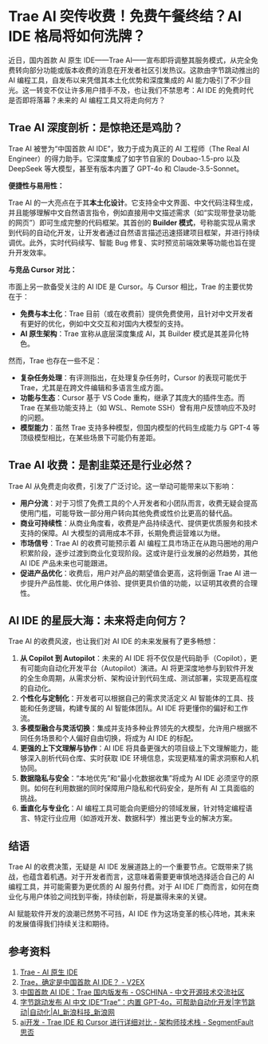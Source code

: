 # Trae AI 突传收费！免费午餐终结？AI IDE 格局将如何洗牌？

近日，国内首款 AI 原生 IDE——Trae AI——宣布即将调整其服务模式，从完全免费转向部分功能或版本收费的消息在开发者社区引发热议。这款由字节跳动推出的 AI 编程工具，自发布以来凭借其本土化优势和深度集成的 AI 能力吸引了不少目光。这一转变不仅让许多用户措手不及，也让我们不禁思考：AI IDE 的免费时代是否即将落幕？未来的 AI 编程工具又将走向何方？

## Trae AI 深度剖析：是惊艳还是鸡肋？

Trae AI 被誉为“中国首款 AI IDE”，致力于成为真正的 AI 工程师（The Real AI Engineer）的得力助手。它深度集成了如字节自家的 Doubao-1.5-pro 以及 DeepSeek 等大模型，甚至有版本内置了 GPT-4o 和 Claude-3.5-Sonnet。

**便捷性与易用性：**

Trae AI 的一大亮点在于其**本土化设计**。它支持全中文界面、中文代码注释生成，并且能够理解中文自然语言指令，例如直接用中文描述需求（如“实现带登录功能的网页”）即可生成完整的代码框架。其首创的 **Builder 模式**，号称能实现从需求到代码的自动化开发，让开发者通过自然语言描述迅速搭建项目框架，并进行持续调优。此外，实时代码续写、智能 Bug 修复、实时预览前端效果等功能也旨在提升开发效率。

**与竞品 Cursor 对比：**

市面上另一款备受关注的 AI IDE 是 Cursor。与 Cursor 相比，Trae 的主要优势在于：

*   **免费与本土化**：Trae 目前（或在收费前）提供免费使用，且针对中文开发者有更好的优化，例如中文交互和对国内大模型的支持。
*   **AI 原生架构**：Trae 宣称从底层深度集成 AI，其 Builder 模式是其差异化特色。

然而，Trae 也存在一些不足：

*   **复杂任务处理**：有评测指出，在处理复杂任务时，Cursor 的表现可能优于 Trae，尤其是在跨文件编辑和多语言生成方面。
*   **功能与生态**：Cursor 基于 VS Code 重构，继承了其庞大的插件生态。而 Trae 在某些功能支持上（如 WSL、Remote SSH）曾有用户反馈响应不及时的问题。
*   **模型能力**：虽然 Trae 支持多种模型，但国内模型的代码生成能力与 GPT-4 等顶级模型相比，在某些场景下可能仍有差距。

## Trae AI 收费：是割韭菜还是行业必然？

Trae AI 从免费走向收费，引发了广泛讨论。这一举动可能带来以下影响：

*   **用户分流**：对于习惯了免费工具的个人开发者和小团队而言，收费无疑会提高使用门槛，可能导致一部分用户转向其他免费或性价比更高的替代品。
*   **商业可持续性**：从商业角度看，收费是产品持续迭代、提供更优质服务和技术支持的保障。AI 大模型的调用成本不菲，长期免费运营难以为继。
*   **市场信号**：Trae AI 的收费可能预示着 AI 编程工具市场正在从跑马圈地的用户积累阶段，逐步过渡到商业化变现阶段。这或许是行业发展的必然趋势，其他 AI IDE 产品未来也可能跟进。
*   **促进产品优化**：收费后，用户对产品的期望值会更高，这将倒逼 Trae AI 进一步提升产品性能、优化用户体验、提供更具价值的功能，以证明其收费的合理性。

## AI IDE 的星辰大海：未来将走向何方？

Trae AI 的收费风波，也让我们对 AI IDE 的未来发展有了更多畅想：

1.  **从 Copilot 到 Autopilot**：未来的 AI IDE 将不仅仅是代码助手（Copilot），更有可能向自动化开发平台（Autopilot）演进。AI 将更深度地参与到软件开发的全生命周期，从需求分析、架构设计到代码生成、测试部署，实现更高程度的自动化。
2.  **个性化与定制化**：开发者可以根据自己的需求灵活定义 AI 智能体的工具、技能和任务逻辑，构建专属的 AI 智能体团队。AI IDE 将更懂你的偏好和工作流。
3.  **多模型融合与灵活切换**：集成并支持多种业界领先的大模型，允许用户根据不同任务场景和个人偏好自由切换，将成为 AI IDE 的标配。
4.  **更强的上下文理解与协作**：AI IDE 将具备更强大的项目级上下文理解能力，能够深入剖析代码仓库、实时获取 IDE 环境信息，实现更精准的需求洞察和人机协同。
5.  **数据隐私与安全**：“本地优先”和“最小化数据收集”将成为 AI IDE 必须坚守的原则。如何在利用数据的同时保障用户隐私和代码安全，是所有 AI 工具面临的挑战。
6.  **垂直化与专业化**：AI 编程工具可能会向更细分的领域发展，针对特定编程语言、特定行业应用（如游戏开发、数据科学）推出更专业的解决方案。

## 结语

Trae AI 的收费决策，无疑是 AI IDE 发展道路上的一个重要节点。它既带来了挑战，也蕴含着机遇。对于开发者而言，这意味着需要更审慎地选择适合自己的 AI 编程工具，并可能需要为更优质的 AI 服务付费。对于 AI IDE 厂商而言，如何在商业化与用户体验之间找到平衡，持续创新，将是赢得未来的关键。

AI 赋能软件开发的浪潮已然势不可挡，AI IDE 作为这场变革的核心阵地，其未来的发展值得我们持续关注和期待。

## 参考资料

1.  [Trae - AI 原生 IDE](https://www.trae.com.cn/home)
2.  [Trae，确定是中国首款 AI IDE？ - V2EX](https://www.v2ex.com/t/1115452)
3.  [中国首款 AI IDE：Trae 国内版发布 - OSCHINA - 中文开源技术交流社区](https://www.oschina.net/news/336617)
4.  [字节跳动发布 AI 中文 IDE“Trae”：内置 GPT-4o，可帮助自动化开发|字节跳动|自动化|AI_新浪科技_新浪网](https://finance.sina.com.cn/tech/digi/2025-01-21/doc-inefrhrw0270255.shtml)
5.  [ai开发 - Trae IDE 和 Cursor 进行详细对比 - 架构师技术栈 - SegmentFault 思否](https://segmentfault.com/a/1190000046453131)